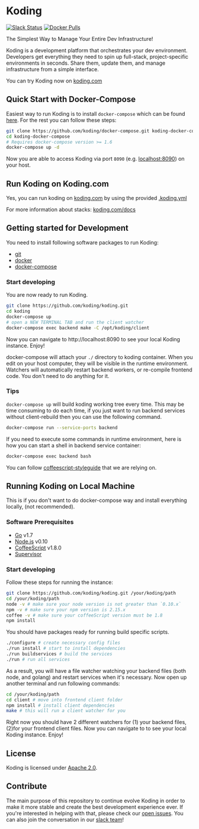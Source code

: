# Koding

[![Slack Status](http://cebeci.koding.com/slackin/badge.svg)](https://cebeci.koding.com/slackin/)
[![Docker Pulls](https://img.shields.io/docker/pulls/koding/koding.svg?maxAge=2592000)](https://hub.docker.com/r/koding/koding/)

The Simplest Way to Manage Your Entire Dev Infrastructure!

Koding is a development platform that orchestrates your dev
environment. Developers get everything they need to spin up
full-stack, project-specific environments in seconds. Share them, update them,
and manage infrastructure from a simple interface.

You can try Koding now on [koding.com](https://www.koding.com)

## Quick Start with Docker-Compose

Easiest way to run Koding is to install `docker-compose` which
can be found [here](https://docs.docker.com/compose/install/). For the
rest you can follow these steps:

```bash
git clone https://github.com/koding/docker-compose.git koding-docker-compose
cd koding-docker-compose
# Requires docker-compose version >= 1.6
docker-compose up -d
```

Now you are able to access Koding via port `8090` (e.g. [localhost:8090](http://localhost:8090)) on your host.

## Run Koding on Koding.com

Yes, you can run koding on [koding.com](https://www.koding.com) by using
the provided [.koding.yml](https://github.com/koding/koding/blob/master/.koding.yml)

For more information about stacks: [koding.com/docs](https://www.koding.com/docs/creating-an-aws-stack)

## Getting started for Development

You need to install following software packages to run Koding:

- [git](https://git-scm.com)
- [docker](https://www.docker.com)
- [docker-compose](https://www.docker.com/products/docker-compose)

### Start developing

You are now ready to run Koding.

```bash
git clone https://github.com/koding/koding.git
cd koding
docker-compose up
# open a NEW TERMINAL TAB and run the client watcher
docker-compose exec backend make -C /opt/koding/client
```

Now you can navigate to http://localhost:8090 to see your local Koding
instance. Enjoy!

docker-compose will attach your `./` directory to koding container. 
When you edit on your host computer, they will be visible in the
runtime environment. Watchers will automatically restart backend workers, or re-compile frontend code. You don't need to do anything for it.

### Tips

`docker-compose up` will build koding working tree every time. This may be time consuming to do each time, if you just want to run backend services without client-rebuild then you can use the following command.

```bash
docker-compose run --service-ports backend
```

If you need to execute some commands in runtime
environment, here is how you can start a shell in
backend service container:

```bash
docker-compose exec backend bash
```

You can follow [coffeescript-styleguide](https://github.com/koding/styleguide-coffeescript)
that we are relying on.

## Running Koding on Local Machine

This is if you don't want to do docker-compose way and install everything locally, (not recommended).

### Software Prerequisites

- [Go](http://www.golang.org/) v1.7
- [Node.js](https://nodejs.org/en/) v0.10
- [CoffeeScript](http://coffeescript.org/) v1.8.0
- [Supervisor](http://supervisord.org/)

### Start developing

Follow these steps for running the instance:

```bash
git clone https://github.com/koding/koding.git /your/koding/path
cd /your/koding/path
node -v # make sure your node version is not greater than `0.10.x`
npm -v # make sure your npm version is 2.15.x
coffee -v # make sure your coffeeScript version must be 1.8
npm install
```

You should have packages ready for running build specific scripts.

```bash
./configure # create necessary config files
./run install # start to install dependencies
./run buildservices # build the services
./run # run all services
```

As a result, you will have a file watcher watching your backend files
(both node, and golang) and restart services when it's necessary. Now open up
another terminal and run following commands:

```bash
cd /your/koding/path
cd client # move into frontend client folder
npm install # install client dependencies
make # this will run a client watcher for you
```

Right now you should have 2 different watchers for (1) your backend files, 
(2)for your frontend client files.
Now you can navigate to [](http://localhost:8090) to see your local Koding
instance. Enjoy!

## License

Koding is licensed under [Apache 2.0](https://github.com/koding/koding/blob/master/LICENSE).

## Contribute

The main purpose of this repository to continue evolve Koding in order to make it more
stable and create the best development experience ever. If you're interested
in helping with that, please check our [open
issues](https://github.com/koding/koding/issues). You can also join the
conversation in our [slack team]!

[slack team]: http://cebeci.koding.com/slackin/
